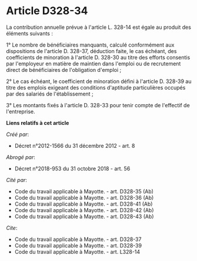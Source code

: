 # Article D328-34

La contribution annuelle prévue à l'article L. 328-14 est égale au produit des éléments suivants : 

1° Le nombre de bénéficiaires manquants, calculé conformément aux dispositions de l'article D. 328-37, déduction faite, le
cas échéant, des coefficients de minoration à l'article D. 328-30 au titre des efforts consentis par l'employeur en matière
de maintien dans l'emploi ou de recrutement direct de bénéficiaires de l'obligation d'emploi ; 

2° Le cas échéant, le coefficient de minoration défini à l'article D. 328-39 au titre des emplois exigeant des conditions
d'aptitude particulières occupés par des salariés de l'établissement ; 

3° Les montants fixés à l'article D. 328-33 pour tenir compte de l'effectif de l'entreprise.

**Liens relatifs à cet article**

_Créé par_:

  - Décret n°2012-1566 du 31 décembre 2012 - art. 8

_Abrogé par_:

  - Décret n°2018-953 du 31 octobre 2018 - art. 56

_Cité par_:

  - Code du travail applicable à Mayotte. - art. D328-35 (Ab)
  - Code du travail applicable à Mayotte. - art. D328-36 (Ab)
  - Code du travail applicable à Mayotte. - art. D328-41 (Ab)
  - Code du travail applicable à Mayotte. - art. D328-42 (Ab)
  - Code du travail applicable à Mayotte. - art. D328-43 (Ab)

_Cite_:

  - Code du travail applicable à Mayotte. - art. D328-37
  - Code du travail applicable à Mayotte. - art. D328-39
  - Code du travail applicable à Mayotte. - art. L328-14
